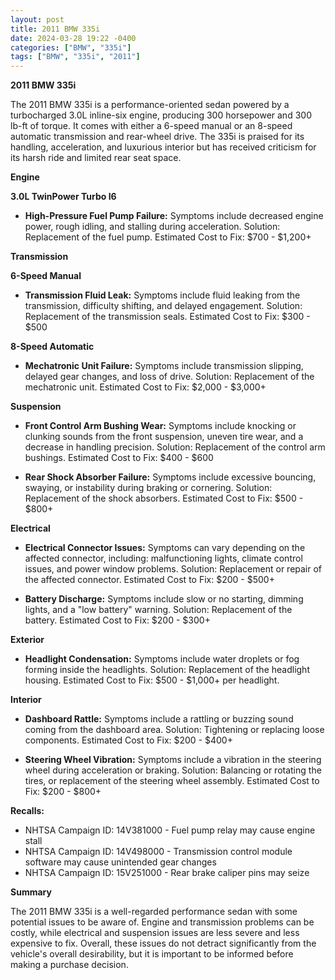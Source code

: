 ```yaml
---
layout: post
title: 2011 BMW 335i
date: 2024-03-28 19:22 -0400
categories: ["BMW", "335i"]
tags: ["BMW", "335i", "2011"]
---
```

**2011 BMW 335i**

The 2011 BMW 335i is a performance-oriented sedan powered by a turbocharged 3.0L inline-six engine, producing 300 horsepower and 300 lb-ft of torque. It comes with either a 6-speed manual or an 8-speed automatic transmission and rear-wheel drive. The 335i is praised for its handling, acceleration, and luxurious interior but has received criticism for its harsh ride and limited rear seat space.

**Engine**

**3.0L TwinPower Turbo I6**

* **High-Pressure Fuel Pump Failure:** Symptoms include decreased engine power, rough idling, and stalling during acceleration. Solution: Replacement of the fuel pump. Estimated Cost to Fix: $700 - $1,200+

**Transmission**

**6-Speed Manual**

* **Transmission Fluid Leak:** Symptoms include fluid leaking from the transmission, difficulty shifting, and delayed engagement. Solution: Replacement of the transmission seals. Estimated Cost to Fix: $300 - $500

**8-Speed Automatic**

* **Mechatronic Unit Failure:** Symptoms include transmission slipping, delayed gear changes, and loss of drive. Solution: Replacement of the mechatronic unit. Estimated Cost to Fix: $2,000 - $3,000+

**Suspension**

* **Front Control Arm Bushing Wear:** Symptoms include knocking or clunking sounds from the front suspension, uneven tire wear, and a decrease in handling precision. Solution: Replacement of the control arm bushings. Estimated Cost to Fix: $400 - $600

* **Rear Shock Absorber Failure:** Symptoms include excessive bouncing, swaying, or instability during braking or cornering. Solution: Replacement of the shock absorbers. Estimated Cost to Fix: $500 - $800+

**Electrical**

* **Electrical Connector Issues:** Symptoms can vary depending on the affected connector, including: malfunctioning lights, climate control issues, and power window problems. Solution: Replacement or repair of the affected connector. Estimated Cost to Fix: $200 - $500+

* **Battery Discharge:** Symptoms include slow or no starting, dimming lights, and a "low battery" warning. Solution: Replacement of the battery. Estimated Cost to Fix: $200 - $300+

**Exterior**

* **Headlight Condensation:** Symptoms include water droplets or fog forming inside the headlights. Solution: Replacement of the headlight housing. Estimated Cost to Fix: $500 - $1,000+ per headlight.

**Interior**

* **Dashboard Rattle:** Symptoms include a rattling or buzzing sound coming from the dashboard area. Solution: Tightening or replacing loose components. Estimated Cost to Fix: $200 - $400+

* **Steering Wheel Vibration:** Symptoms include a vibration in the steering wheel during acceleration or braking. Solution: Balancing or rotating the tires, or replacement of the steering wheel assembly. Estimated Cost to Fix: $200 - $800+

**Recalls:**

* NHTSA Campaign ID: 14V381000 - Fuel pump relay may cause engine stall
* NHTSA Campaign ID: 14V498000 - Transmission control module software may cause unintended gear changes
* NHTSA Campaign ID: 15V251000 - Rear brake caliper pins may seize

**Summary**

The 2011 BMW 335i is a well-regarded performance sedan with some potential issues to be aware of. Engine and transmission problems can be costly, while electrical and suspension issues are less severe and less expensive to fix. Overall, these issues do not detract significantly from the vehicle's overall desirability, but it is important to be informed before making a purchase decision.
